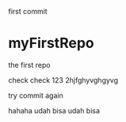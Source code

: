 first commit
# myFirstRepo
the first repo

check check 123
2hjfghyvghgyvg

try commit again

hahaha udah bisa
udah bisa